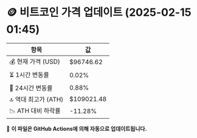 # 🪙 비트코인 가격 업데이트 (2025-02-15 01:45)

| 항목                | 값 |
|--------------------|----------------|
| 💰 현재 가격 (USD) | $96746.62 |
| ⏳ 1시간 변동률    | 0.02% |
| 📆 24시간 변동률   | 0.88% |
| 🔝 역대 최고가 (ATH) | $109021.48 |
| 📉 ATH 대비 하락률 | -11.28% |

🔄 **이 파일은 GitHub Actions에 의해 자동으로 업데이트됩니다.**
